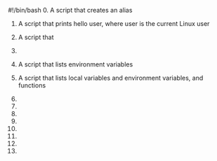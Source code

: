 #!/bin/bash
0. A script that creates an alias

1. A script that  prints hello user, where user is the current Linux user

2. A script that 

3. 

4. A script that lists environment variables

5. A script that lists local variables and environment variables, and functions

6. 

7. 

8. 

9. 

10. 

11. 

12. 

13. 


